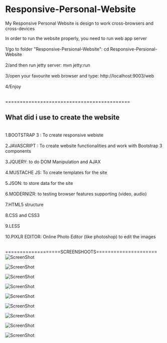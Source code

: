 Responsive-Personal-Website
===========================

My Responsive Personal Website is design to work cross-browsers and cross-devices<br />

In order to run the website properly, you need to run web app server<br /><br />
1/go to folder "Responsive-Persional-Website":  cd Responsive-Persional-Website<br /><br />
2/and then run jetty server:                    mvn jetty:run<br /><br />
3/open your favourite web browser and type:  http://localhost:9003/web<br /><br />
4/Enjoy<br /><br />

===========================================<br />
<h2>What did i use to create the website</h2><br />
1.BOOTSTRAP 3 : To create responsive webiste<br /><br />
2.JAVASCRIPT : To create website functionalities and work with Bootstrap 3 components<br /><br />
3.JQUERY: to do DOM Manipulation and AJAX<br /><br />
4.MUSTACHE JS: To create templates for the site<br /><br />
5.JSON: to store data for the site<br /><br />
6.MODERNIZR: to testing browser features supporting (video, audio)<br /><br />
7.HTML5 structure<br /><br />
8.CSS and CSS3<br /><br />
9.LESS <br /><br />
10.PIXLR EDITOR: Online Photo Editor (like photoshop) to edit the images<br /><br />

===================SCREENSHOOTS=====================<br />
![ScreenShot](https://raw.githubusercontent.com/tommythongnguyen/Responsive-Personal-Website/master/www/graphics/githubImages/homepage.png)<br />

![ScreenShot](https://raw.githubusercontent.com/tommythongnguyen/Responsive-Personal-Website/master/www/graphics/githubImages/photopage.png)<br />

![ScreenShot](https://raw.githubusercontent.com/tommythongnguyen/Responsive-Personal-Website/master/www/graphics/githubImages/photoCarousel.png)<br />

![ScreenShot](https://raw.githubusercontent.com/tommythongnguyen/Responsive-Personal-Website/master/www/graphics/githubImages/mediapage.png)<br />

![ScreenShot](https://raw.githubusercontent.com/tommythongnguyen/Responsive-Personal-Website/master/www/graphics/githubImages/videos.png)<br />

![ScreenShot](https://raw.githubusercontent.com/tommythongnguyen/Responsive-Personal-Website/master/www/graphics/githubImages/movies.png)<br />

![ScreenShot](https://raw.githubusercontent.com/tommythongnguyen/Responsive-Personal-Website/master/www/graphics/githubImages/comedies.png)<br />

![ScreenShot](https://raw.githubusercontent.com/tommythongnguyen/Responsive-Personal-Website/master/www/graphics/githubImages/album.png)<br />

![ScreenShot](https://raw.githubusercontent.com/tommythongnguyen/Responsive-Personal-Website/master/www/graphics/githubImages/aboutpage.png)<br />